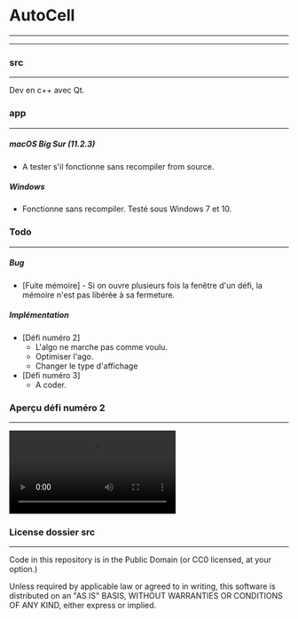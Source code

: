 # AutoCell
---
---
### src
---
Dev en c++ avec Qt.

### app
---
##### macOS Big Sur (11.2.3)

- A tester s'il fonctionne sans recompiler from source.

##### Windows

- Fonctionne sans recompiler. Testé sous Windows 7 et 10.

### Todo
---
##### Bug

- [Fuite mémoire] - Si on ouvre plusieurs fois la fenêtre d'un défi, la mémoire n'est pas libérée à sa fermeture.

##### Implémentation

- [Défi numéro 2] 
    - L'algo ne marche pas comme voulu.
    - Optimiser l'ago.
    - Changer le type d'affichage
- [Défi numéro 3] 
    - A coder.

### Aperçu défi numéro 2
---
![](https://cdn.discordapp.com/attachments/819994646779658320/833741809095278602/SPOILER_Enregistrement_de_lecran_2021-04-19_a_18.28.22.mov)

### License dossier src
---
Code in this repository is in the Public Domain (or CC0 licensed, at your option.)

Unless required by applicable law or agreed to in writing, this
software is distributed on an "AS IS" BASIS, WITHOUT WARRANTIES OR
CONDITIONS OF ANY KIND, either express or implied.



